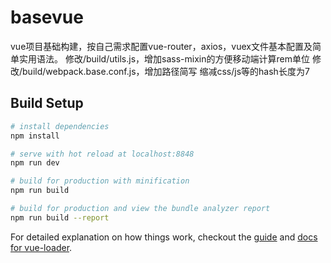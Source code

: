 # basevue
vue项目基础构建，按自己需求配置vue-router，axios，vuex文件基本配置及简单实用语法。
修改/build/utils.js，增加sass-mixin的方便移动端计算rem单位
修改/build/webpack.base.conf.js，增加路径简写
缩减css/js等的hash长度为7


## Build Setup

``` bash
# install dependencies
npm install

# serve with hot reload at localhost:8848
npm run dev

# build for production with minification
npm run build

# build for production and view the bundle analyzer report
npm run build --report
```

For detailed explanation on how things work, checkout the [guide](http://vuejs-templates.github.io/webpack/) and [docs for vue-loader](http://vuejs.github.io/vue-loader).
